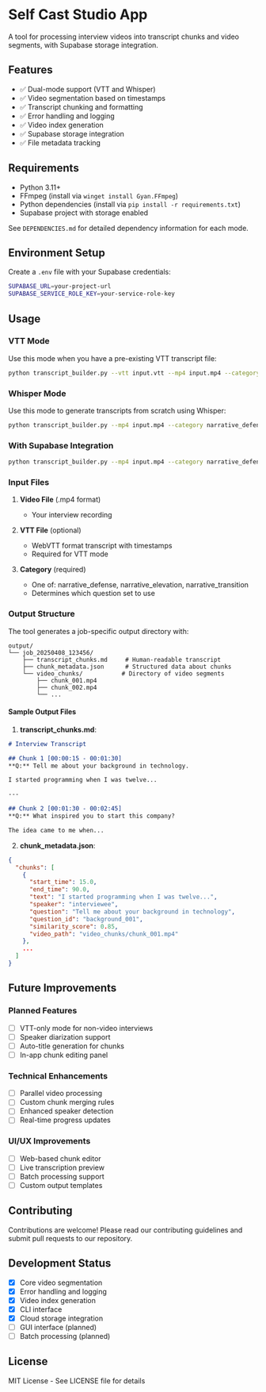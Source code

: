 # Self Cast Studio App

A tool for processing interview videos into transcript chunks and video segments, with Supabase storage integration.

## Features

- ✅ Dual-mode support (VTT and Whisper)
- ✅ Video segmentation based on timestamps
- ✅ Transcript chunking and formatting
- ✅ Error handling and logging
- ✅ Video index generation
- ✅ Supabase storage integration
- ✅ File metadata tracking

## Requirements

- Python 3.11+
- FFmpeg (install via `winget install Gyan.FFmpeg`)
- Python dependencies (install via `pip install -r requirements.txt`)
- Supabase project with storage enabled

See `DEPENDENCIES.md` for detailed dependency information for each mode.

## Environment Setup

Create a `.env` file with your Supabase credentials:
```bash
SUPABASE_URL=your-project-url
SUPABASE_SERVICE_ROLE_KEY=your-service-role-key
```

## Usage

### VTT Mode
Use this mode when you have a pre-existing VTT transcript file:
```bash
python transcript_builder.py --vtt input.vtt --mp4 input.mp4 --category narrative_elevation
```

### Whisper Mode
Use this mode to generate transcripts from scratch using Whisper:
```bash
python transcript_builder.py --mp4 input.mp4 --category narrative_defense
```

### With Supabase Integration
```bash
python transcript_builder.py --mp4 input.mp4 --category narrative_defense --project-id your-project-id --user-id your-user-id
```

### Input Files

1. **Video File** (.mp4 format)
   - Your interview recording

2. **VTT File** (optional)
   - WebVTT format transcript with timestamps
   - Required for VTT mode

3. **Category** (required)
   - One of: narrative_defense, narrative_elevation, narrative_transition
   - Determines which question set to use

### Output Structure

The tool generates a job-specific output directory with:

```
output/
└── job_20250408_123456/
    ├── transcript_chunks.md     # Human-readable transcript
    ├── chunk_metadata.json      # Structured data about chunks
    └── video_chunks/           # Directory of video segments
        ├── chunk_001.mp4
        ├── chunk_002.mp4
        └── ...
```

#### Sample Output Files

1. **transcript_chunks.md**:
```markdown
# Interview Transcript

## Chunk 1 [00:00:15 - 00:01:30]
**Q:** Tell me about your background in technology.

I started programming when I was twelve...

---

## Chunk 2 [00:01:30 - 00:02:45]
**Q:** What inspired you to start this company?

The idea came to me when...
```

2. **chunk_metadata.json**:
```json
{
  "chunks": [
    {
      "start_time": 15.0,
      "end_time": 90.0,
      "text": "I started programming when I was twelve...",
      "speaker": "interviewee",
      "question": "Tell me about your background in technology",
      "question_id": "background_001",
      "similarity_score": 0.85,
      "video_path": "video_chunks/chunk_001.mp4"
    },
    ...
  ]
}
```

## Future Improvements

### Planned Features
- [ ] VTT-only mode for non-video interviews
- [ ] Speaker diarization support
- [ ] Auto-title generation for chunks
- [ ] In-app chunk editing panel

### Technical Enhancements
- [ ] Parallel video processing
- [ ] Custom chunk merging rules
- [ ] Enhanced speaker detection
- [ ] Real-time progress updates

### UI/UX Improvements
- [ ] Web-based chunk editor
- [ ] Live transcription preview
- [ ] Batch processing support
- [ ] Custom output templates

## Contributing

Contributions are welcome! Please read our contributing guidelines and submit pull requests to our repository.

## Development Status

- [x] Core video segmentation
- [x] Error handling and logging
- [x] Video index generation
- [x] CLI interface
- [x] Cloud storage integration
- [ ] GUI interface (planned)
- [ ] Batch processing (planned)

## License

MIT License - See LICENSE file for details
